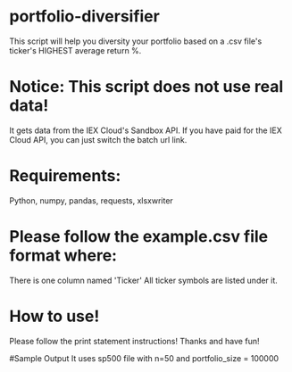 # portfolio-diversifier
This script will help you diversity your portfolio based on a .csv file's ticker's HIGHEST average return %.

# Notice: This script does not use real data!
It gets data from the IEX Cloud's Sandbox API. If you have paid for the IEX Cloud API, you can just switch the batch url link.

# Requirements:
Python, numpy, pandas, requests, xlsxwriter

# Please follow the example.csv file format where:
There is one column named 'Ticker'
All ticker symbols are listed under it.

# How to use!
Please follow the print statement instructions!
Thanks and have fun!

#Sample Output
It uses sp500 file with n=50 and portfolio_size = 100000

